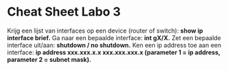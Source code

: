 # Cheat Sheet Labo 3
Krijg een lijst van interfaces op een device (router of switch): **show ip interface brief.**
Ga naar een bepaalde interface: **int gX/X.**
Zet een bepaalde interface uit/aan: **shutdown / no shutdown.**
Ken een ip address toe aan een interface: **ip address xxx.xxx.x.x xxx.xxx.xxx.x (parameter 1 = ip address, parameter 2 = subnet mask).**
